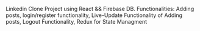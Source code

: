 Linkedin Clone Project using React && Firebase DB. 
Functionalities: Adding posts, login/register functionality, Live-Update Functionality of Adding posts, Logout Functionality, Redux for State Managment